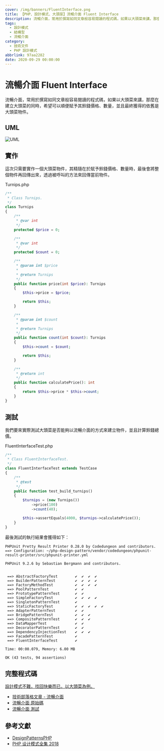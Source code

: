 ```yaml
---
cover: /img/banners/FluentInterface.png
title: 【PHP、設計模式、大頭菜】流暢介面 Fluent Interface
description: 流暢介面，常用於撰寫如同文章般容易閱讀的程式碼，如果以大頭菜來講，那麼在建立大頭菜的同時，希望可以順便賦予其鈴錢價格、數量，並且最終獲得的依舊是大頭菜物件。
tags:
  - 設計模式
  - 結構型
  - 流暢介面
category:
  - 技術文件
  - PHP 設計模式
abbrlink: 97aa2282
date: 2020-09-29 00:00:00
---
```


# 流暢介面 Fluent Interface
流暢介面，常用於撰寫如同文章般容易閱讀的程式碼，如果以大頭菜來講，那麼在建立大頭菜的同時，希望可以順便賦予其鈴錢價格、數量，並且最終獲得的依舊是大頭菜物件。

## UML
![UML](https://raw.githubusercontent.com/Kantai235/php-design-pattern/master/DesignPatterns/Structural/FluentInterface/UML.png)

## 實作
這次只需要實作一個大頭菜物件，其精隨在於賦予鈴錢價格、數量時，最後會將整個物件再回傳出來，透過被呼叫的方法來回傳當前物件。

Turnips.php
```php
/**
 * Class Turnips.
 */
class Turnips
{
    /**
     * @var int
     */
    protected $price = 0;

    /**
     * @var int
     */
    protected $count = 0;

    /**
     * @param int $price
     * 
     * @return Turnips
     */
    public function price(int $price): Turnips
    {
        $this->price = $price;

        return $this;
    }

    /**
     * @param int $count
     * 
     * @return Turnips
     */
    public function count(int $count): Turnips
    {
        $this->count = $count;

        return $this;
    }

    /**
     * @return int
     */
    public function calculatePrice(): int
    {
        return $this->price * $this->count;
    }
}
```

## 測試
我們要來實際測試大頭菜是否能夠以流暢介面的方式來建立物件，並且計算鈴錢總價。

FluentInterfaceTest.php
```php
/**
 * Class FluentInterfaceTest.
 */
class FluentInterfaceTest extends TestCase
{
    /**
     * @test
     */
    public function test_build_turnips()
    {
        $turnips = (new Turnips())
            ->price(100)
            ->count(40);

        $this->assertEquals(4000, $turnips->calculatePrice());
    }
}
```

最後測試的執行結果會獲得如下：

```
PHPUnit Pretty Result Printer 0.28.0 by Codedungeon and contributors.
==> Configuration: ~/php-design-pattern/vendor/codedungeon/phpunit-result-printer/src/phpunit-printer.yml

PHPUnit 9.2.6 by Sebastian Bergmann and contributors.


 ==> AbstractFactoryTest        ✔  ✔  ✔  ✔  
 ==> BuilderPatternTest         ✔  ✔  ✔  ✔  
 ==> FactoryMethodTest          ✔  ✔  ✔  ✔  
 ==> PoolPatternTest            ✔  ✔  
 ==> PrototypePatternTest       ✔  ✔  
 ==> SimpleFactoryTest          ✔  ✔  ✔  ✔  
 ==> SingletonPatternTest       ✔  
 ==> StaticFactoryTest          ✔  ✔  ✔  ✔  ✔  
 ==> AdapterPatternTest         ✔  ✔  
 ==> BridgePatternTest          ✔  ✔  ✔  
 ==> CompositePatternTest       ✔  ✔  ✔  
 ==> DataMapperTest             ✔  ✔  
 ==> DecoratorPatternTest       ✔  ✔  
 ==> DependencyInjectionTest    ✔  ✔  ✔  
 ==> FacadePatternTest          ✔  
 ==> FluentInterfaceTest        ✔  

Time: 00:00.079, Memory: 6.00 MB

OK (43 tests, 94 assertions)
```

## 完整程式碼
[設計模式不難，找回快樂而已，以大頭菜為例。](https://github.com/Kantai235/php-design-pattern)
- [技術部落格文章 - 流暢介面](https://kantai235.github.io/posts/FluentInterface)
- [流暢介面 原始碼](https://github.com/Kantai235/php-design-pattern/tree/master/DesignPatterns/Structural/FluentInterface)
- [流暢介面 測試](https://github.com/Kantai235/php-design-pattern/tree/master/Tests/Structural/FluentInterfaceTest.php)

## 參考文獻
- [DesignPatternsPHP](https://github.com/domnikl/DesignPatternsPHP)
- [PHP 设计模式全集 2018](https://learnku.com/docs/php-design-patterns/2018)
